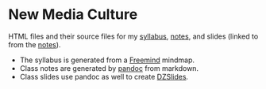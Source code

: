 # New Media Culture

HTML files and their source files for my [syllabus](http://reagle.org/joseph/2011/nmc/nmc-syllabus-FA.html), [notes](http://reagle.org/joseph/2011/nmc/class-notes.html), and slides (linked to from the [notes](http://reagle.org/joseph/2011/nmc/class-notes.html)). 

* The syllabus is generated from a [Freemind](http://freemind.sourceforge.net/wiki/index.php/Main_Page) mindmap.
* Class notes are generated by [pandoc](http://johnmacfarlane.net/pandoc/) from markdown.
* Class slides use pandoc as well to create [DZSlides](http://paulrouget.com/dzslides/).